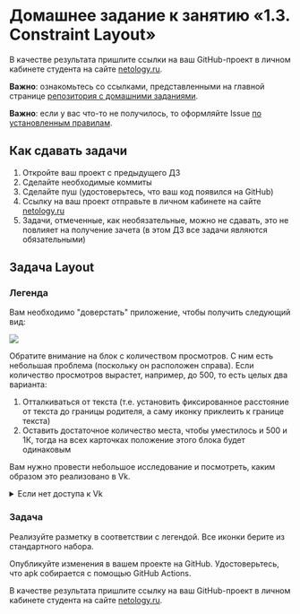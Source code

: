 # Домашнее задание к занятию «1.3. Constraint Layout»

В качестве результата пришлите ссылки на ваш GitHub-проект в личном кабинете студента на сайте [netology.ru](https://netology.ru).

**Важно**: ознакомьтесь со ссылками, представленными на главной странице [репозитория с домашними заданиями](../README.md).

**Важно**: если у вас что-то не получилось, то оформляйте Issue [по установленным правилам](../report-requirements.md).

## Как сдавать задачи

1. Откройте ваш проект с предыдущего ДЗ
1. Сделайте необходимые коммиты
1. Сделайте пуш (удостоверьтесь, что ваш код появился на GitHub)
1. Ссылку на ваш проект отправьте в личном кабинете на сайте [netology.ru](https://netology.ru)
1. Задачи, отмеченные, как необязательные, можно не сдавать, это не повлияет на получение зачета (в этом ДЗ все задачи являются обязательными)

## Задача Layout

### Легенда

Вам необходимо "доверстать" приложение, чтобы получить следующий вид:

![](pic/layout.png)

Обратите внимание на блок с количеством просмотров. С ним есть небольшая проблема (поскольку он расположен справа). Если количество просмотров вырастет, например, до 500, то есть целых два варианта:
1. Отталкиваться от текста (т.е. установить фиксированное расстояние от текста до границы родителя, а саму иконку приклеить к границе текста)
1. Оставить достаточное количество места, чтобы уместилось и 500 и 1К, тогда на всех карточках положение этого блока будет одинаковым

Вам нужно провести небольшое исследование и посмотреть, каким образом это реализовано в Vk.

<details>
<summary>Если нет доступа к Vk</summary>

Если у вас нет доступа к Vk, мы сделали для вас скриншот:

![](pic/vk.png)

</details>

### Задача

Реализуйте разметку в соответствии с легендой. Все иконки берите из стандартного набора.

Опубликуйте изменения в вашем проекте на GitHub. Удостоверьтесь, что apk собирается с помощью GitHub Actions.

В качестве результата пришлите ссылку на ваш GitHub-проект в личном кабинете студента на сайте [netology.ru](https://netology.ru).
